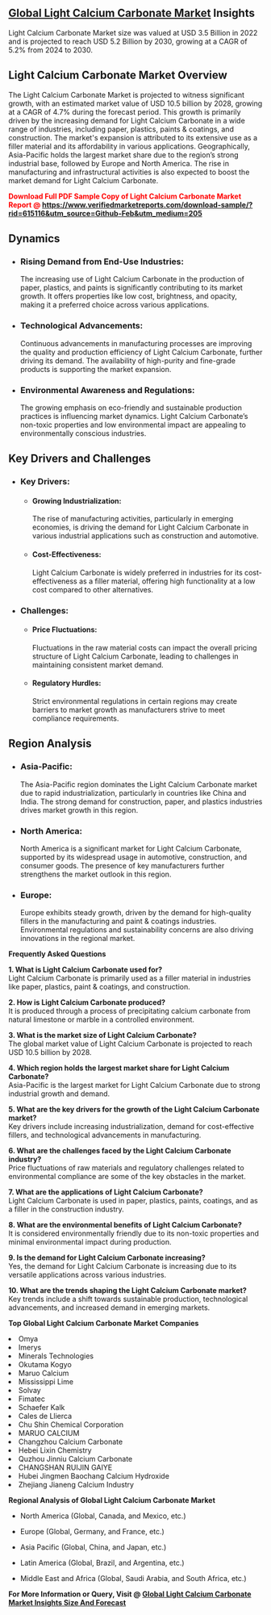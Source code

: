 <h2><a href="https://www.verifiedmarketreports.com/download-sample/?rid=615116&amp;utm_source=Github&amp;utm_medium=205" target="_blank">Global Light Calcium Carbonate Market</a> Insights</h2><p>Light Calcium Carbonate Market size was valued at USD 3.5 Billion in 2022 and is projected to reach USD 5.2 Billion by 2030, growing at a CAGR of 5.2% from 2024 to 2030.</p><p> <h2>Light Calcium Carbonate Market Overview</h2> <p>The Light Calcium Carbonate Market is projected to witness significant growth, with an estimated market value of USD 10.5 billion by 2028, growing at a CAGR of 4.7% during the forecast period. This growth is primarily driven by the increasing demand for Light Calcium Carbonate in a wide range of industries, including paper, plastics, paints & coatings, and construction. The market's expansion is attributed to its extensive use as a filler material and its affordability in various applications. Geographically, Asia-Pacific holds the largest market share due to the region’s strong industrial base, followed by Europe and North America. The rise in manufacturing and infrastructural activities is also expected to boost the market demand for Light Calcium Carbonate.</p> <p><strong><p><span class=""><span style="color: #ff0000;"><strong>Download Full PDF Sample Copy of Light Calcium Carbonate Market Report</strong> @ </span><a href="https://www.verifiedmarketreports.com/download-sample/?rid=615116&amp;utm_source=Github-Feb&amp;utm_medium=205" target="_blank">https://www.verifiedmarketreports.com/download-sample/?rid=615116&amp;utm_source=Github-Feb&amp;utm_medium=205</a></span></p></strong></p> <h2>Dynamics</h2> <ul> <li><h3>Rising Demand from End-Use Industries:</h3> The increasing use of Light Calcium Carbonate in the production of paper, plastics, and paints is significantly contributing to its market growth. It offers properties like low cost, brightness, and opacity, making it a preferred choice across various applications.</li> <li><h3>Technological Advancements:</h3> Continuous advancements in manufacturing processes are improving the quality and production efficiency of Light Calcium Carbonate, further driving its demand. The availability of high-purity and fine-grade products is supporting the market expansion.</li> <li><h3>Environmental Awareness and Regulations:</h3> The growing emphasis on eco-friendly and sustainable production practices is influencing market dynamics. Light Calcium Carbonate’s non-toxic properties and low environmental impact are appealing to environmentally conscious industries.</li> </ul> <h2>Key Drivers and Challenges</h2> <ul> <li><h3>Key Drivers:</h3> <ul> <li><h4>Growing Industrialization:</h4> The rise of manufacturing activities, particularly in emerging economies, is driving the demand for Light Calcium Carbonate in various industrial applications such as construction and automotive.</li> <li><h4>Cost-Effectiveness:</h4> Light Calcium Carbonate is widely preferred in industries for its cost-effectiveness as a filler material, offering high functionality at a low cost compared to other alternatives.</li> </ul> </li> <li><h3>Challenges:</h3> <ul> <li><h4>Price Fluctuations:</h4> Fluctuations in the raw material costs can impact the overall pricing structure of Light Calcium Carbonate, leading to challenges in maintaining consistent market demand.</li> <li><h4>Regulatory Hurdles:</h4> Strict environmental regulations in certain regions may create barriers to market growth as manufacturers strive to meet compliance requirements.</li> </ul> </li> </ul> <h2>Region Analysis</h2> <ul> <li><h3>Asia-Pacific:</h3> The Asia-Pacific region dominates the Light Calcium Carbonate market due to rapid industrialization, particularly in countries like China and India. The strong demand for construction, paper, and plastics industries drives market growth in this region.</li> <li><h3>North America:</h3> North America is a significant market for Light Calcium Carbonate, supported by its widespread usage in automotive, construction, and consumer goods. The presence of key manufacturers further strengthens the market outlook in this region.</li> <li><h3>Europe:</h3> Europe exhibits steady growth, driven by the demand for high-quality fillers in the manufacturing and paint & coatings industries. Environmental regulations and sustainability concerns are also driving innovations in the regional market.</li> </ul> <p><strong>Frequently Asked Questions</strong></p> <p><strong>1. What is Light Calcium Carbonate used for?</strong><br>Light Calcium Carbonate is primarily used as a filler material in industries like paper, plastics, paint & coatings, and construction.</p> <p><strong>2. How is Light Calcium Carbonate produced?</strong><br>It is produced through a process of precipitating calcium carbonate from natural limestone or marble in a controlled environment.</p> <p><strong>3. What is the market size of Light Calcium Carbonate?</strong><br>The global market value of Light Calcium Carbonate is projected to reach USD 10.5 billion by 2028.</p> <p><strong>4. Which region holds the largest market share for Light Calcium Carbonate?</strong><br>Asia-Pacific is the largest market for Light Calcium Carbonate due to strong industrial growth and demand.</p> <p><strong>5. What are the key drivers for the growth of the Light Calcium Carbonate market?</strong><br>Key drivers include increasing industrialization, demand for cost-effective fillers, and technological advancements in manufacturing.</p> <p><strong>6. What are the challenges faced by the Light Calcium Carbonate industry?</strong><br>Price fluctuations of raw materials and regulatory challenges related to environmental compliance are some of the key obstacles in the market.</p> <p><strong>7. What are the applications of Light Calcium Carbonate?</strong><br>Light Calcium Carbonate is used in paper, plastics, paints, coatings, and as a filler in the construction industry.</p> <p><strong>8. What are the environmental benefits of Light Calcium Carbonate?</strong><br>It is considered environmentally friendly due to its non-toxic properties and minimal environmental impact during production.</p> <p><strong>9. Is the demand for Light Calcium Carbonate increasing?</strong><br>Yes, the demand for Light Calcium Carbonate is increasing due to its versatile applications across various industries.</p> <p><strong>10. What are the trends shaping the Light Calcium Carbonate market?</strong><br>Key trends include a shift towards sustainable production, technological advancements, and increased demand in emerging markets.</p> </p><p><strong>Top Global Light Calcium Carbonate Market Companies</strong></p><div data-test-id=""><p><li>Omya</li><li> Imerys</li><li> Minerals Technologies</li><li> Okutama Kogyo</li><li> Maruo Calcium</li><li> Mississippi Lime</li><li> Solvay</li><li> Fimatec</li><li> Schaefer Kalk</li><li> Cales de Llierca</li><li> Chu Shin Chemical Corporation</li><li> MARUO CALCIUM</li><li> Changzhou Calcium Carbonate</li><li> Hebei Lixin Chemistry</li><li> Quzhou Jinniu Calcium Carbonate</li><li> CHANGSHAN RUIJIN GAIYE</li><li> Hubei Jingmen Baochang Calcium Hydroxide</li><li> Zhejiang Jianeng Calcium Industry</li></p><div><strong>Regional Analysis of&nbsp;Global Light Calcium Carbonate Market</strong></div><ul><li dir="ltr"><p dir="ltr">North America&nbsp;(Global, Canada, and Mexico, etc.)</p></li><li dir="ltr"><p dir="ltr">Europe (Global, Germany, and France, etc.)</p></li><li dir="ltr"><p dir="ltr">Asia Pacific&nbsp;(Global, China, and Japan, etc.)</p></li><li dir="ltr"><p dir="ltr">Latin America&nbsp;(Global, Brazil, and Argentina, etc.)</p></li><li dir="ltr">Middle East and Africa&nbsp;(Global, Saudi Arabia, and South Africa, etc.)</li></ul><p><strong>For More Information or Query, Visit @&nbsp;</strong><strong><a href="https://www.verifiedmarketreports.com/product/light-calcium-carbonate-market/?utm_source=Github&amp;utm_medium=205" target="_blank">Global Light Calcium Carbonate Market Insights Size And Forecast</a></strong></p></div>
